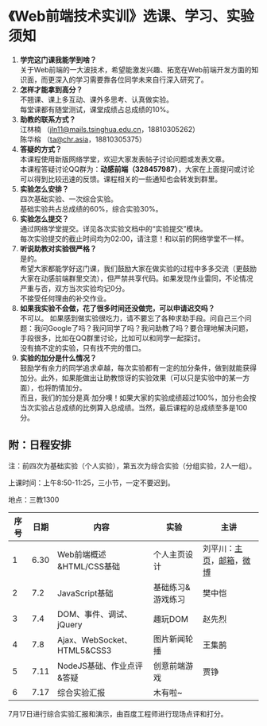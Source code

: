 # 《Web前端技术实训》选课、学习、实验须知

1. **学完这门课我能学到啥？**  
关于Web前端的一大波技术，希望能激发兴趣、拓宽在Web前端开发方面的知识面，而更深入的学习需要靠各位同学未来自行深入研究了。
2. **怎样才能拿到高分？**  
不翘课、课上多互动、课外多思考、认真做实验。  
每堂课都有随堂测试，课堂成绩占总成绩的10%。
3. **助教的联系方式？**  
江林楠 （[jln11@mails.tsinghua.edu.cn](mailto:jln11@mails.tsinghua.edu.cn)，18810305262）  
陈华榕 （[ta@chr.asia](mailto:ta@chr.asia)，18810305375）
4. **答疑的方式？**  
本课程使用新版网络学堂，欢迎大家发表帖子讨论问题或发表文章。  
本课程答疑讨论QQ群为：**动感前端（328457987）**，大家在上面提问或讨论可以得到比较迅速的反馈。课程相关的一些通知也会转发到群里。
5. **实验怎么安排？**  
四次基础实验、一次综合实验。  
基础实验共占总成绩的60%，综合实验30%。  
6. **实验怎么提交？**  
通过网络学堂提交。详见各次实验文档中的“实验提交”模块。  
每次实验提交的截止时间均为02:00，请注意！和以前的网络学堂不一样。  
7. **听说助教对实验很严格？**  
是的。  
希望大家都能学好这门课，我们鼓励大家在做实验的过程中多多交流（更鼓励大家在动感前端群里交流），但严禁共享代码。如果发现作业雷同，不论情况严重与否，双方当次实验均记0分。  
不接受任何理由的补交作业。
8. **如果我实验不会做，花了很多时间还没做完，可以申请迟交吗？**  
不可以。
如果感到做实验很吃力，请不要忘了各种求助手段。问自己三个问题：我问Google了吗？我问同学了吗？我问助教了吗？要合理地解决问题，手段很多，比如在QQ群里讨论，比如可以和同学一起探讨。  
没有搞不定的实验，只有找不完的借口。
9. **实验的加分是什么情况？**  
鼓励学有余力的同学追求卓越，每次实验都有一定的加分条件，做到就能获得加分。此外，如果能做出让助教惊讶的实验效果（可以只是实验中的某一方面），也将酌情加分。  
而且，我们的加分是真·加分噢！如果大家的实验成绩超过100%，加分也会按当次实验占总成绩的比例算入总成绩。当然，最后课程的总成绩至多是100分。

## 附：日程安排

注：前四次为基础实验（个人实验），第五次为综合实验（分组实验，2人一组）。

上课时间：上午8:50-11:25，三小节，一定不要迟到。

地点：三教1300

序号 | 日期 | 内容                        | 实验              | 主讲   |
---- | ---- | --------------------------- | ----------------- | ------ |
1    | 6.30 | Web前端概述&HTML/CSS基础    | 个人主页设计      | 刘平川：<a href="http://rank.im" target=_blank>主页</a>，[邮箱](mailto:ranklau@gmail.com)，<a href="http://weibo.com/rank" target=_blank>微博</a> |
2    | 7.2  | JavaScript基础              | 基础练习&游戏练习 | 樊中恺 |
3    | 7.4  | DOM、事件、调试、jQuery     | 趣玩DOM           | 赵先烈 |
4    | 7.8  | Ajax、WebSocket、HTML5&CSS3 | 图片新闻轮播      | 王集鹄 |
5    | 7.11 | NodeJS基础、作业点评&答疑   | 创意前端游戏      | 贾铮   |
6    | 7.17 | 综合实验汇报                | 木有啦~           |        |

7月17日进行综合实验汇报和演示，由百度工程师进行现场点评和打分。
